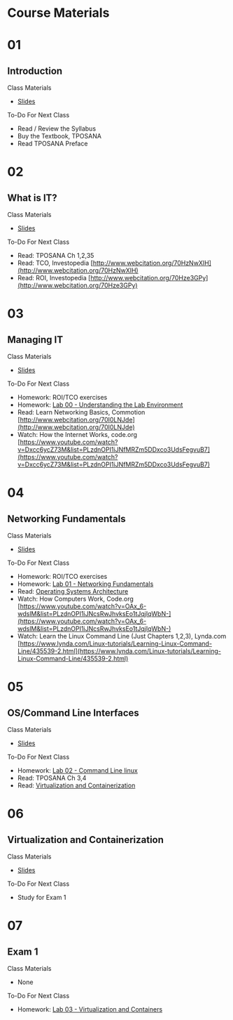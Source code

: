 # Course Materials

# 01
## Introduction

Class Materials

- [Slides](/content/01-introduction-to-course.pptx)

To-Do For Next Class

- Read / Review the Syllabus
- Buy the Textbook, TPOSANA 
- Read TPOSANA Preface

# 02
## What is IT?

Class Materials

- [Slides](/content/02-what-is-it.pptx)

To-Do For Next Class

- Read: TPOSANA Ch 1,2,35
- Read: TCO, Investopedia [http://www.webcitation.org/70HzNwXIH](http://www.webcitation.org/70HzNwXIH)
- Read: ROI, Investopedia [http://www.webcitation.org/70Hze3GPy](http://www.webcitation.org/70Hze3GPy) 


# 03 
## Managing IT

Class Materials

- [Slides](/content/03-managing-it.pptx)

To-Do For Next Class

- Homework: ROI/TCO exercises
- Homework: [Lab 00 - Understanding the Lab Environment](labs/00.md)
- Read: Learn Networking Basics, Commotion [http://www.webcitation.org/70I0LNJde](http://www.webcitation.org/70I0LNJde)
- Watch: How the Internet Works, code.org [https://www.youtube.com/watch?v=Dxcc6ycZ73M&list=PLzdnOPI1iJNfMRZm5DDxco3UdsFegvuB7](https://www.youtube.com/watch?v=Dxcc6ycZ73M&list=PLzdnOPI1iJNfMRZm5DDxco3UdsFegvuB7)

# 04 
## Networking Fundamentals

Class Materials

- [Slides](/content/04-networking-fundamentals.pptx)

To-Do For Next Class

- Homework: ROI/TCO exercises
- Homework: [Lab 01 - Networking Fundamentals](labs/01.md)
- Read: [Operating Systems Architecture](/content/reading-05-operating-systems-architecture.pdf)
- Watch: How Computers Work, Code.org [https://www.youtube.com/watch?v=OAx_6-wdslM&list=PLzdnOPI1iJNcsRwJhvksEo1tJqjIqWbN-](https://www.youtube.com/watch?v=OAx_6-wdslM&list=PLzdnOPI1iJNcsRwJhvksEo1tJqjIqWbN-)
- Watch: Learn the Linux Command Line (Just Chapters 1,2,3), Lynda.com [https://www.lynda.com/Linux-tutorials/Learning-Linux-Command-Line/435539-2.html](https://www.lynda.com/Linux-tutorials/Learning-Linux-Command-Line/435539-2.html) 


# 05 
## OS/Command Line Interfaces

Class Materials

- [Slides](/content/05-os-command-line-interfaces.pptx)

To-Do For Next Class

- Homework: [Lab 02 - Command Line linux](labs/02.md) 
- Read: TPOSANA Ch 3,4 
- Read: [Virtualization and Containerization](/content/reading-06-virtualization-containerization.pdf)


# 06 
## Virtualization and Containerization

Class Materials

- [Slides](/content/06-virtualization-and-containerization.pptx)

To-Do For Next Class

- Study for Exam 1

# 07 
## Exam 1

Class Materials 

- None

To-Do For Next Class

- Homework: [Lab 03 - Virtualization and Containers](labs/03.md)